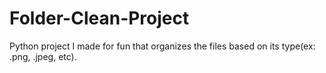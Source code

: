 # Folder-Clean-Project
Python project I made for fun that organizes the files based on its type(ex: .png, .jpeg, etc).
